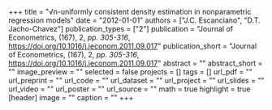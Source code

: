 +++
title = "√n-uniformly consistent density estimation in nonparametric regression models"
date = "2012-01-01"
authors = ["J.C. Escanciano", "D.T. Jacho-Chavez"]
publication_types = ["2"]
publication = "Journal of Econometrics, (167), 2, _pp. 305-316_, https://doi.org/10.1016/j.jeconom.2011.09.017"
publication_short = "Journal of Econometrics, (167), 2, _pp. 305-316_, https://doi.org/10.1016/j.jeconom.2011.09.017"
abstract = ""
abstract_short = ""
image_preview = ""
selected = false
projects = []
tags = []
url_pdf = ""
url_preprint = ""
url_code = ""
url_dataset = ""
url_project = ""
url_slides = ""
url_video = ""
url_poster = ""
url_source = ""
math = true
highlight = true
[header]
image = ""
caption = ""
+++
